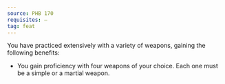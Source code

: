 ```yaml
---
source: PHB 170
requisites: —
tag: feat
---
```


You have practiced extensively with a variety of weapons, gaining the following benefits:

- You gain proficiency with four weapons of your choice. Each one must be a simple or a martial weapon.

